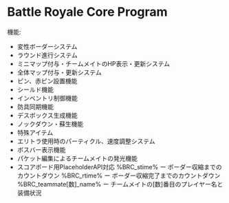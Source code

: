 # Battle Royale Core Program
機能:
  - 変性ボーダーシステム
  - ラウンド進行システム
  - ミニマップ付与・チームメイトのHP表示・更新システム
  - 全体マップ付与・更新システム
  - ピン、赤ピン設置機能
  - シールド機能
  - インベントリ制御機能
  - 防具同期機能
  - デスボックス生成機能
  - ノックダウン・蘇生機能
  - 特殊アイテム
  - エリトラ使用時のパーティクル、速度調整システム
  - ボスバー表示機能
  - パケット編集によるチームメイトの発光機能
  - スコアボード用PlaceholderAPI対応
    %BRC_stime% ー ボーダー収縮までのカウントダウン
    %BRC_rtime% ー ボーダー収縮完了までのカウントダウン
    %BRC_teammate[数]_name% ー チームメイトの[数]番目のプレイヤー名と装備状況
